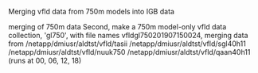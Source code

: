 Merging vfld data from 750m models into IGB data


merging of 750m data
Second, make a 750m model-only vfld data collection, 'gl750', with file names vfldgl750201907150024, merging data from 
/netapp/dmiusr/aldtst/vfld/tasii
/netapp/dmiusr/aldtst/vfld/sgl40h11
/netapp/dmiusr/aldtst/vfld/nuuk750
/netapp/dmiusr/aldtst/vfld/qaan40h11 (runs at 00, 06, 12, 18)


